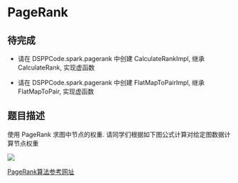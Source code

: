 # PageRank

## 待完成

  * 请在 DSPPCode.spark.pagerank 中创建 CalculateRankImpl, 继承 CalculateRank, 实现虚函数

  * 请在 DSPPCode.spark.pagerank 中创建 FlatMapToPairImpl, 继承 FlatMapToPair, 实现虚函数

## 题目描述

  使用 PageRank 求图中节点的权重. 请同学们根据如下图公式计算对给定图数据计算节点权重

  ![](https://img-my.csdn.net/uploads/201209/20/1348120862_4424.png)

  [PageRank算法参考网址](https://blog.csdn.net/hguisu/article/details/7996185)
